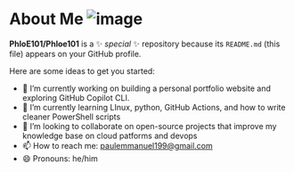 # About Me  ![image](https://github.com/user-attachments/assets/10571b6f-deff-4462-a54f-68fb20de83a3)



**PhloE101/Phloe101** is a ✨ _special_ ✨ repository because its `README.md` (this file) appears on your GitHub profile.

Here are some ideas to get you started:

- 🔭 I’m currently working on building a personal portfolio website and exploring GitHub Copilot CLI.
- 🌱 I’m currently learning LInux, python, GitHub Actions, and how to write cleaner PowerShell scripts
- 👯 I’m looking to collaborate on open-source projects that improve my knowledge base on cloud patforms and devops 
- 📫 How to reach me: paulemmanuel199@gmail.com
- 😄 Pronouns: he/him


